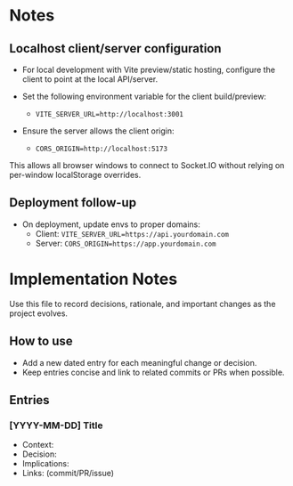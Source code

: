 # Notes

## Localhost client/server configuration

- For local development with Vite preview/static hosting, configure the client to point at the local API/server.
- Set the following environment variable for the client build/preview:

  - `VITE_SERVER_URL=http://localhost:3001`

- Ensure the server allows the client origin:

  - `CORS_ORIGIN=http://localhost:5173`

This allows all browser windows to connect to Socket.IO without relying on per-window localStorage overrides.

## Deployment follow-up

- On deployment, update envs to proper domains:
  - Client: `VITE_SERVER_URL=https://api.yourdomain.com`
  - Server: `CORS_ORIGIN=https://app.yourdomain.com`

# Implementation Notes

Use this file to record decisions, rationale, and important changes as the project evolves.

## How to use
- Add a new dated entry for each meaningful change or decision.
- Keep entries concise and link to related commits or PRs when possible.

## Entries

### [YYYY-MM-DD] Title
- Context:
- Decision:
- Implications:
- Links: (commit/PR/issue)

